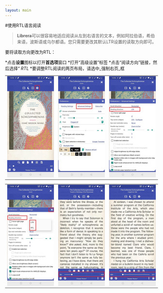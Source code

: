 ```yaml
---
layout: main
---
```


#使用RTL语言阅读


> **Librera**可以很容易地适应阅读从左到右语言的文本，例如阿拉伯语，希伯来语，波斯语或乌尔都语。您只需要更改其默认LTR设置的读取方向即可。


要将读取方向更改为RTL：

*点击**设置**图标以打开**首选项**窗口
*打开“高级设置”标签
*点击“阅读方向”链接，然后选择“ _RTL_
*要调整RTL阅读的两页布局，请选中_强制右页_框

||||
|-|-|-|
|![](1.jpg)|![](2.jpg)|![](3.jpg)|

||||
|-|-|-|
|![](4.jpg)|![](5.jpg)|![](6.jpg)|
